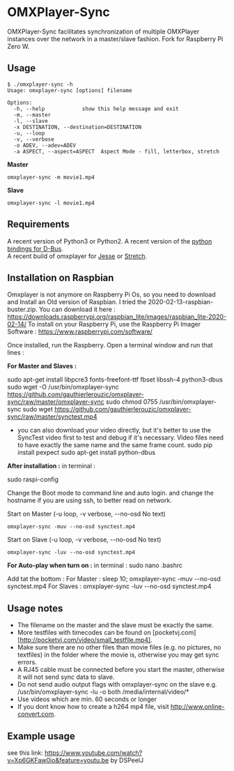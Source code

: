 OMXPlayer-Sync
==============

OMXPlayer-Sync facilitates synchronization of multiple OMXPlayer
instances over the network in a master/slave fashion. Fork for Raspberry Pi Zero W.


Usage
-----

```
$ ./omxplayer-sync -h
Usage: omxplayer-sync [options] filename

Options:
  -h, --help            show this help message and exit
  -m, --master          
  -l, --slave           
  -x DESTINATION, --destination=DESTINATION
  -u, --loop            
  -v, --verbose         
  -o ADEV, --adev=ADEV  
  -a ASPECT, --aspect=ASPECT  Aspect Mode - fill, letterbox, stretch
```

**Master**

```
omxplayer-sync -m movie1.mp4
```

**Slave**

```
omxplayer-sync -l movie1.mp4
```


Requirements
------------
A recent version of Python3 or Python2.
A recent version of the [python bindings for D-Bus](http://www.freedesktop.org/wiki/Software/DBusBindings).  
A recent build of omxplayer for [Jesse](http://steinerdatenbank.de/software/omxplayer_0.3.7~git20180910~7f3faf6~jessie_armhf.deb) or [Stretch](http://steinerdatenbank.de/software/omxplayer_20180910~7f3faf6~stretch_armhf.deb).


Installation on Raspbian
------------------------

Omxplayer is not anymore on Raspberry Pi Os, so you need to download and Install an Old version of Raspbian. I tried the 2020-02-13-raspbian-buster.zip.
You can download it here : https://downloads.raspberrypi.org/raspbian_lite/images/raspbian_lite-2020-02-14/
To install on your Raspberry Pi, use the Raspberry Pi Imager Software : https://www.raspberrypi.com/software/

Once installed, run the Raspberry. Open a terminal window and run that lines :

**For Master and Slaves :**

sudo apt-get install libpcre3 fonts-freefont-ttf fbset libssh-4 python3-dbus
sudo wget -O /usr/bin/omxplayer-sync https://github.com/gauthierlerouzic/omxplayer-sync/raw/master/omxplayer-sync
sudo chmod 0755 /usr/bin/omxplayer-sync
sudo wget https://github.com/gauthierlerouzic/omxplayer-sync/raw/master/synctest.mp4
* you can also download your video directly, but it's better to use the SyncTest video first to test and debug if it's necessary. Video files need to have exactly the same name and the same frame count.
sudo pip install pexpect
sudo apt-get install python-dbus

**After installation :**
in terminal :

sudo raspi-config

Change the Boot mode to command line and auto login.
and change the hostname if you are using ssh, to better read on network.


Start on Master (-u loop, -v verbose, --no-osd No text)
```
omxplayer-sync -muv --no-osd synctest.mp4
```
Start on Slave (-u loop, -v verbose, --no-osd No text)
```
omxplayer-sync -luv --no-osd synctest.mp4
```

**For Auto-play when turn on :**
in terminal :
sudo nano .bashrc

Add tat the bottom :
For Master : 
sleep 10; omxplayer-sync -muv --no-osd synctest.mp4
For Slaves : 
omxplayer-sync -luv --no-osd synctest.mp4




Usage notes
-----------
 * The filename on the master and the slave must be exactly the same.
 * More testfiles with timecodes can be found on [pocketvj.com][http://pocketvj.com/video/small_testfile.mp4].
 * Make sure there are no other files than movie files (e.g. no pictures, no textfiles) in the folder where the movie is, otherwise you may get sync errors.
 * A RJ45 cable must be connected before you start the master, otherwise it will not send sync data to slave.
 * Do not send audio output flags with omxplayer-sync on the slave e.g. /usr/bin/omxplayer-sync -lu -o both /media/internal/video/* 
 * Use videos which are min. 60 seconds or longer
 * If you dont know how to create a h264 mp4 file, visit http://www.online-convert.com.


Example usage
--------------
see this link: https://www.youtube.com/watch?v=Xp6GKFaw0io&feature=youtu.be
by DSPeelJ
